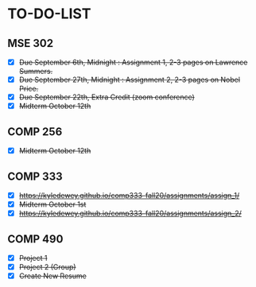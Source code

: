 # TO-DO-LIST

## MSE 302

- [X] ~~Due September 6th, Midnight : Assignment 1, 2-3 pages on Lawrence Summers.~~
- [X] ~~Due September 27th, Midnight : Assignment 2, 2-3 pages on Nobel Price.~~
- [X] ~~Due September 22th, Extra Credit (zoom conference)~~
- [X] ~~Midterm October 12th~~

## COMP 256

- [X] ~~Midterm October 12th~~

## COMP 333

- [X] ~~<https://kyledewey.github.io/comp333-fall20/assignments/assign_1/>~~
- [X] ~~Midterm October 1st~~
- [X] ~~<https://kyledewey.github.io/comp333-fall20/assignments/assign_2/>~~

## COMP 490

- [X] ~~Project 1~~
- [X] ~~Project 2 (Group)~~
- [X] ~~Create New Resume~~
